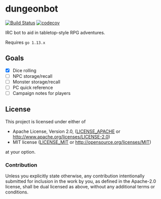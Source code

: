 # dungeonbot

[![Build Status](https://travis-ci.com/gbmor/dungeonbot.svg?branch=master)](https://travis-ci.com/gbmor/dungeonbot) [![codecov](https://codecov.io/gh/gbmor/dungeonbot/branch/master/graph/badge.svg)](https://codecov.io/gh/gbmor/dungeonbot)

IRC bot to aid in tabletop-style RPG adventures.

Requires `go 1.13.x`

## Goals

- [x] Dice rolling
- [ ] NPC storage/recall
- [ ] Monster storage/recall
- [ ] PC quick reference
- [ ] Campaign notes for players

## License

This project is licensed under either of

 * Apache License, Version 2.0, ([LICENSE_APACHE](LICENSE_APACHE) or
   http://www.apache.org/licenses/LICENSE-2.0)
 * MIT license ([LICENSE_MIT](LICENSE_MIT) or
   http://opensource.org/licenses/MIT)

at your option.

### Contribution

Unless you explicitly state otherwise, any contribution intentionally
submitted for inclusion in the work by you, as defined in the Apache-2.0
license, shall be dual licensed as above, without any additional terms or
conditions.
